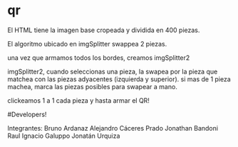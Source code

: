 # qr

El HTML tiene la imagen base cropeada y dividida en 400 piezas.

El algoritmo ubicado en imgSplitter swappea 2 piezas.

una vez que armamos todos los bordes, creamos imgSplitter2

imgSplitter2, cuando seleccionas una pieza, la swapea por la pieza que matchea con las piezas adyacentes (izquierda y superior).
si mas de 1 pieza machea, marca las piezas posibles para swapear a mano. 

clickeamos 1 a 1 cada pieza y hasta armar el QR!

#Developers!

Integrantes: 
Bruno Ardanaz
Alejandro Cáceres Prado
Jonathan Bandoni
Raul Ignacio Galuppo
Jonatán Urquiza
